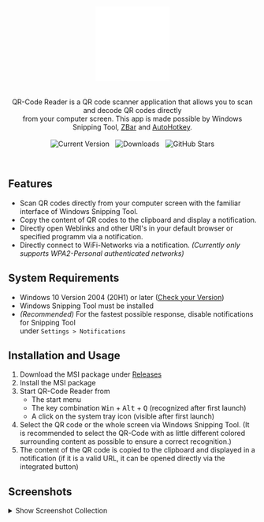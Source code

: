 <br>
<p align="center">
  <img alt="QR-Code Reader Logo" src="https://github.com/ottozumkeller/QR-Code-Reader/blob/main/Images/logo.png" height="150px"/><br><br>
  <p align="center">
    QR-Code Reader is a QR code scanner application that allows you to scan and decode QR codes directly<br>
    from your computer screen. This app is made possible by Windows Snipping Tool, <a href="https://github.com/mchehab/zbar">ZBar</a> and <a href="https://github.com/AutoHotkey/AutoHotkey">AutoHotkey</a>.
    <br><br>
    <img alt="Current Version" src="https://img.shields.io/github/v/tag/ottozumkeller/QR-Code-Reader?style=for-the-badge&amp;label=Current%20Version&amp;color=7d8590&amp;link=https%3A%2F%2Fgithub.com%2Fottozumkeller%2FQR-Code-Reader%2Freleases">
    &nbsp;
    <img alt="Downloads" src="https://img.shields.io/github/downloads/ottozumkeller/QR-Code-Reader/total?style=for-the-badge&amp;label=Downloads&amp;color=7d8590&amp;link=https%3A%2F%2Fgithub.com%2Fottozumkeller%2FQR-Code-Reader%2Freleases">
    &nbsp;
    <img alt="GitHub Stars" src="https://img.shields.io/github/stars/ottozumkeller/QR-Code-Reader?style=for-the-badge&amp;label=Github%20Stars&amp;color=7d8590">
  </p>
</p>
<br>

## Features

- Scan QR codes directly from your computer screen with the familiar interface of Windows Snipping Tool.
- Copy the content of QR codes to the clipboard and display a notification.
- Directly open Weblinks and other URI's in your default browser or specified programm via a notification.
- Directly connect to WiFi-Networks via a notification. *(Currently only supports WPA2-Personal authenticated networks)*

  
## System Requirements

- Windows 10 Version 2004 (20H1) or later (<a href="https://tinyurl.com/4pxm8wes">Check your Version</a>)
- Windows Snipping Tool must be installed
- *(Recommended)* For the fastest possible response, disable notifications for Snipping Tool <br>under `Settings > Notifications`


## Installation and Usage

1. Download the MSI package under [Releases](https://github.com/ottozumkeller/QR-Code-Reader/releases)
3. Install the MSI package
4. Start QR-Code Reader from
   - The start menu
   - The key combination <kbd>Win</kbd> + <kbd>Alt</kbd> + <kbd>Q</kbd> (recognized after first launch)
   - A click on the system tray icon (visible after first launch)
5. Select the QR code or the whole screen via Windows Snipping Tool. (It is recommended to select the QR-Code with as little different colored surrounding content as possible to ensure a correct recognition.)
6. The content of the QR code is copied to the clipboard and displayed in a notification (if it is a valid URL, it can be opened directly via the integrated button)


## Screenshots

<details>
    <summary>Show Screenshot Collection</summary><br>
    <img loading="lazy" src="https://github.com/ottozumkeller/QR-Code-Reader/blob/main/Images/screenshot_collection.png" />
</details>


